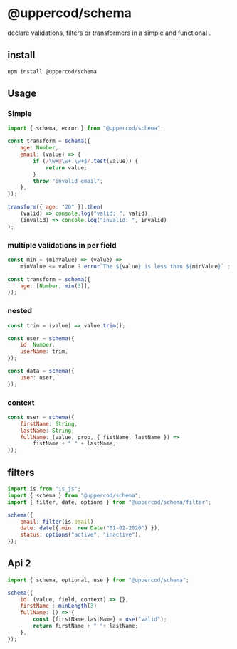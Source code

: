 # @uppercod/schema

declare validations, filters or transformers in a simple and functional .

## install

```
npm install @uppercod/schema
```

## Usage

### Simple

```js
import { schema, error } from "@uppercod/schema";

const transform = schema({
    age: Number,
    email: (value) => {
        if (/\w+@\w+.\w+$/.test(value)) {
            return value;
        }
        throw "invalid email";
    },
});

transform({ age: "20" }).then(
    (valid) => console.log("valid: ", valid),
    (invalid) => console.log("invalid: ", invalid)
);
```

### multiple validations in per field

```js
const min = (minValue) => (value) =>
    minValue <= value ? error`The ${value} is less than ${minValue}` : value;

const transform = schema({
    age: [Number, min(3)],
});
```

### nested

```js
const trim = (value) => value.trim();

const user = schema({
    id: Number,
    userName: trim,
});

const data = schema({
    user: user,
});
```

### context

```js
const user = schema({
    firstName: String,
    lastName: String,
    fullName: (value, prop, { fistName, lastName }) =>
        fistName + " " + lastName,
});
```

## filters

```js
import is from "is_js";
import { schema } from "@uppercod/schema";
import { filter, date, options } from "@uppercod/schema/filter";

schema({
    email: filter(is.email),
    date: date({ min: new Date("01-02-2020") }),
    status: options("active", "inactive"),
});
```

## Api 2

```js
import { schema, optional, use } from "@uppercod/schema";

schema({
    id: (value, field, context) => {},
    firstName : minLength(3)
    fullName: () => {
        const {firstName,lastName} = use("valid");
        return firstName + " "+ lastName;
    },
});
```
